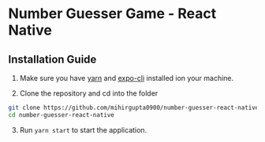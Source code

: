 # Number Guesser Game - React Native

## Installation Guide

1. Make sure you have [yarn](https://classic.yarnpkg.com/en/docs/install/#mac-stable) and [expo-cli](https://docs.expo.io/workflow/expo-cli/) installed ion your machine.

2. Clone the repository and cd into the folder
```bash
git clone https://github.com/mihirgupta0900/number-guesser-react-native.git
cd number-guesser-react-native
```

3. Run `yarn start` to start the application.
